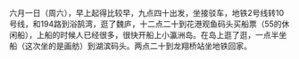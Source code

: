 六月一日（周六），早上起得比较早，九点四十出发，坐接驳车，地铁2号线转10号线，和194路到浴鹄湾，逛了魏庐，十二点二十到花港观鱼码头买船票（55的休闲船），上船的时候人已经很多，很快开船上小瀛洲岛。在岛上逛了逛，一点半坐船（这次坐的是画舫）到湖滨码头。两点二十到龙翔桥站坐地铁回家。</br>
